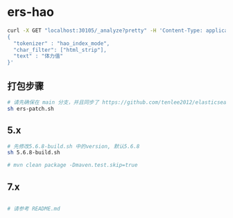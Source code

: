 
# ers-hao

```sh
curl -X GET "localhost:30105/_analyze?pretty" -H 'Content-Type: application/json' -d'
{
  "tokenizer" : "hao_index_mode",
  "char_filter": ["html_strip"],
  "text" : "体力值"
}'
```

## 打包步骤

```sh
# 请先确保在 main 分支，并且同步了 https://github.com/tenlee2012/elasticsearch-analysis-hao 的最新代码
sh ers-patch.sh

```

## 5.x

```sh
# 先修改5.6.8-build.sh 中的version, 默认5.6.8
sh 5.6.8-build.sh

# mvn clean package -Dmaven.test.skip=true
```

## 7.x

```sh

# 请参考 README.md

```
